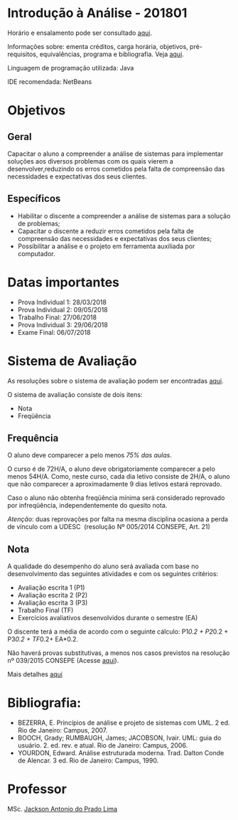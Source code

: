 # Introdução à Análise - 201801

Horário e ensalamento pode ser consultado [aqui](http://www.ceplan.udesc.br/arquivos/id_submenu/768/horario_2018_1.pdf).

Informações sobre: ementa créditos, carga horária, objetivos, pré-requisitos, equivalências, programa e bibliografia. Veja [aqui](http://www.ceplan.udesc.br/?id=757).

Linguagem de programação utilizada: Java

IDE recomendada: NetBeans

# Objetivos
## Geral 
Capacitar o aluno a compreender a análise de sistemas para implementar soluções aos diversos problemas com os quais vierem a desenvolver,reduzindo os erros cometidos pela falta de compreensão das necessidades e expectativas dos seus clientes.

## Específicos
- Habilitar o discente a compreender a análise de sistemas para a solução de problemas;
- Capacitar o discente a reduzir erros cometidos pela falta de compreensão das necessidades e expectativas dos seus clientes;
- Possibilitar a análise e o projeto em ferramenta auxiliada por computador.

# Datas importantes
- Prova Individual 1: 28/03/2018
- Prova Individual 2: 09/05/2018
- Trabalho Final: 27/06/2018
- Prova Individual 3: 29/06/2018
- Exame Final: 06/07/2018

# Sistema de Avaliação

As resoluções sobre o sistema de avaliação podem ser encontradas [aqui](http://www.ceplan.udesc.br/?id=168).

O sistema de avaliação consiste de dois itens:
- Nota
- Freqüência

## Frequência 

O aluno deve comparecer a pelo menos *75% das aulas*.

O curso é de 72H/A, o aluno deve obrigatoriamente comparecer a pelo menos 54H/A. Como, neste curso, cada dia letivo consiste de 2H/A, o aluno que não comparecer a aproximadamente 9 dias letivos estará reprovado.

Caso o aluno não obtenha freqüência mínima será considerado reprovado por infreqüência, independentemente do quesito nota. 

*Atenção*: duas reprovações por falta na mesma disciplina ocasiona a perda de vínculo com a UDESC  (resolução Nº 005/2014 CONSEPE, Art. 21) 

## Nota

A qualidade do desempenho do aluno será avaliada com base no desenvolvimento das seguintes atividades e com os seguintes critérios:

- Avaliação escrita 1 (P1)
- Avaliação escrita 2 (P2)
- Avaliação escrita 3 (P3)
- Trabalho Final (TF)
- Exercícios avaliativos desenvolvidos durante o semestre (EA)

O discente terá a média de acordo com o seguinte cálculo: P1*0.2 + P2*0.2 + P3*0.2 + TF*0.2+ EA*0.2.

Não haverá provas substitutivas, a menos nos casos previstos na resolução nº 039/2015 CONSEPE (Acesse [aqui](http://www.ceplan.udesc.br/arquivos/id_submenu/168/039_2015_cpe.pdf)).

Mais detalhes [aqui](http://www.ceplan.udesc.br/?id=397)

# Bibliografia:
- BEZERRA, E. Princípios de análise e projeto de sistemas com UML. 2 ed. Rio de Janeiro: Campus, 2007.
- BOOCH, Grady; RUMBAUGH, James; JACOBSON, Ivair. UML: guia do usuário. 2. ed. rev. e atual. Rio de Janeiro: Campus, 2006.
- YOURDON, Edward. Análise estruturada moderna. Trad. Dalton Conde de Alencar. 3 ed. Rio de Janeiro: Campus, 1990.

# Professor
MSc. [Jackson Antonio do Prado Lima](https://github.com/jacksonpradolima)